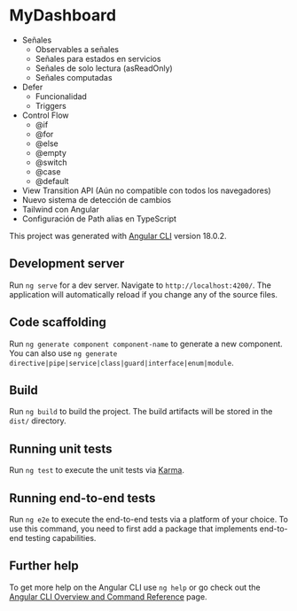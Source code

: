 # MyDashboard

* Señales
  * Observables a señales
  * Señales para estados en servicios
  * Señales de solo lectura (asReadOnly)
  * Señales computadas
* Defer
  * Funcionalidad
  * Triggers
* Control Flow
  * @if
  * @for
  * @else
  * @empty
  * @switch
  * @case
  * @default
* View Transition API (Aún no compatible con todos los navegadores)
* Nuevo sistema de detección de cambios
* Tailwind con Angular
* Configuración de Path alias en TypeScript

This project was generated with [Angular CLI](https://github.com/angular/angular-cli) version 18.0.2.

## Development server

Run `ng serve` for a dev server. Navigate to `http://localhost:4200/`. The application will automatically reload if you change any of the source files.

## Code scaffolding

Run `ng generate component component-name` to generate a new component. You can also use `ng generate directive|pipe|service|class|guard|interface|enum|module`.

## Build

Run `ng build` to build the project. The build artifacts will be stored in the `dist/` directory.

## Running unit tests

Run `ng test` to execute the unit tests via [Karma](https://karma-runner.github.io).

## Running end-to-end tests

Run `ng e2e` to execute the end-to-end tests via a platform of your choice. To use this command, you need to first add a package that implements end-to-end testing capabilities.

## Further help

To get more help on the Angular CLI use `ng help` or go check out the [Angular CLI Overview and Command Reference](https://angular.dev/tools/cli) page.

